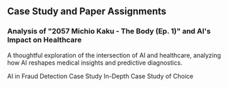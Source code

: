 ## Case Study and Paper Assignments



### **Analysis of "2057 Michio Kaku - The Body (Ep. 1)" and AI's Impact on Healthcare** 
A thoughtful exploration of the intersection of AI and healthcare, analyzing how AI reshapes medical insights and predictive diagnostics. 


AI in Fraud Detection Case Study
In-Depth Case Study of Choice
